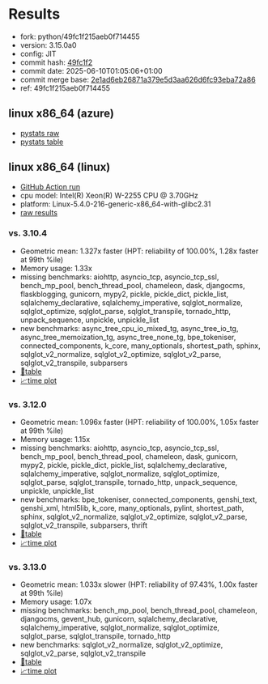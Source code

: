 # Results

- fork: python/49fc1f215aeb0f714455
- version: 3.15.0a0
- config: JIT
- commit hash: [49fc1f2](https://github.com/python/cpython/commit/49fc1f2)
- commit date: 2025-06-10T01:05:06+01:00
- commit merge base: [2e1ad6eb26871a379e5d3aa626d6fc93eba72a86](https://github.com/python/cpython/commit/2e1ad6eb26871a379e5d3aa626d6fc93eba72a86)
- ref: 49fc1f215aeb0f714455

## linux x86_64 (azure)

- [pystats raw](bm-20250610-azure-x86_64-python-49fc1f215aeb0f714455-3.15.0a0-49fc1f2-pystats.json)
- [pystats table](bm-20250610-azure-x86_64-python-49fc1f215aeb0f714455-3.15.0a0-49fc1f2-pystats.md)

## linux x86_64 (linux)

- [GitHub Action run](https://github.com/faster-cpython/benchmarking/actions/runs/15551644491)
- cpu model: Intel(R) Xeon(R) W-2255 CPU @ 3.70GHz
- platform: Linux-5.4.0-216-generic-x86_64-with-glibc2.31
- [raw results](bm-20250610-linux-x86_64-python-49fc1f215aeb0f714455-3.15.0a0-49fc1f2.json)

### vs. 3.10.4

- Geometric mean: 1.327x faster (HPT: reliability of 100.00%, 1.28x faster at 99th %ile)
- Memory usage: 1.33x
- missing benchmarks: aiohttp, asyncio_tcp, asyncio_tcp_ssl, bench_mp_pool, bench_thread_pool, chameleon, dask, djangocms, flaskblogging, gunicorn, mypy2, pickle, pickle_dict, pickle_list, sqlalchemy_declarative, sqlalchemy_imperative, sqlglot_normalize, sqlglot_optimize, sqlglot_parse, sqlglot_transpile, tornado_http, unpack_sequence, unpickle, unpickle_list
- new benchmarks: async_tree_cpu_io_mixed_tg, async_tree_io_tg, async_tree_memoization_tg, async_tree_none_tg, bpe_tokeniser, connected_components, k_core, many_optionals, shortest_path, sphinx, sqlglot_v2_normalize, sqlglot_v2_optimize, sqlglot_v2_parse, sqlglot_v2_transpile, subparsers
- [📄table](bm-20250610-linux-x86_64-python-49fc1f215aeb0f714455-3.15.0a0-49fc1f2-vs-3.10.4.md)
- [📈time plot](bm-20250610-linux-x86_64-python-49fc1f215aeb0f714455-3.15.0a0-49fc1f2-vs-3.10.4.svg)

### vs. 3.12.0

- Geometric mean: 1.096x faster (HPT: reliability of 100.00%, 1.05x faster at 99th %ile)
- Memory usage: 1.15x
- missing benchmarks: aiohttp, asyncio_tcp, asyncio_tcp_ssl, bench_mp_pool, bench_thread_pool, chameleon, dask, gunicorn, mypy2, pickle, pickle_dict, pickle_list, sqlalchemy_declarative, sqlalchemy_imperative, sqlglot_normalize, sqlglot_optimize, sqlglot_parse, sqlglot_transpile, tornado_http, unpack_sequence, unpickle, unpickle_list
- new benchmarks: bpe_tokeniser, connected_components, genshi_text, genshi_xml, html5lib, k_core, many_optionals, pylint, shortest_path, sphinx, sqlglot_v2_normalize, sqlglot_v2_optimize, sqlglot_v2_parse, sqlglot_v2_transpile, subparsers, thrift
- [📄table](bm-20250610-linux-x86_64-python-49fc1f215aeb0f714455-3.15.0a0-49fc1f2-vs-3.12.0.md)
- [📈time plot](bm-20250610-linux-x86_64-python-49fc1f215aeb0f714455-3.15.0a0-49fc1f2-vs-3.12.0.svg)

### vs. 3.13.0

- Geometric mean: 1.033x slower (HPT: reliability of 97.43%, 1.00x faster at 99th %ile)
- Memory usage: 1.07x
- missing benchmarks: bench_mp_pool, bench_thread_pool, chameleon, djangocms, gevent_hub, gunicorn, sqlalchemy_declarative, sqlalchemy_imperative, sqlglot_normalize, sqlglot_optimize, sqlglot_parse, sqlglot_transpile, tornado_http
- new benchmarks: sqlglot_v2_normalize, sqlglot_v2_optimize, sqlglot_v2_parse, sqlglot_v2_transpile
- [📄table](bm-20250610-linux-x86_64-python-49fc1f215aeb0f714455-3.15.0a0-49fc1f2-vs-3.13.0.md)
- [📈time plot](bm-20250610-linux-x86_64-python-49fc1f215aeb0f714455-3.15.0a0-49fc1f2-vs-3.13.0.svg)

